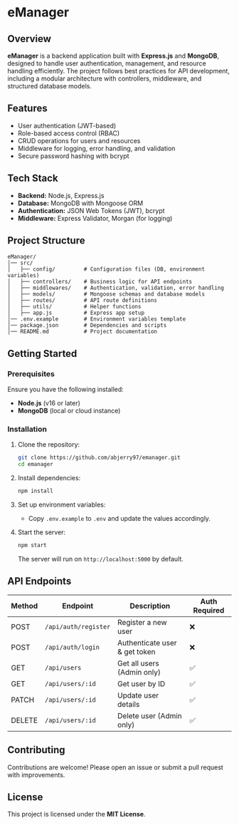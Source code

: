 # eManager  

## Overview  
**eManager** is a backend application built with **Express.js** and **MongoDB**, designed to handle user authentication, management, and resource handling efficiently. The project follows best practices for API development, including a modular architecture with controllers, middleware, and structured database models.  

## Features  
- User authentication (JWT-based)  
- Role-based access control (RBAC)  
- CRUD operations for users and resources  
- Middleware for logging, error handling, and validation  
- Secure password hashing with bcrypt  

## Tech Stack  
- **Backend:** Node.js, Express.js  
- **Database:** MongoDB with Mongoose ORM  
- **Authentication:** JSON Web Tokens (JWT), bcrypt  
- **Middleware:** Express Validator, Morgan (for logging)  

## Project Structure  
```
eManager/
│── src/
│   ├── config/         # Configuration files (DB, environment variables)
│   ├── controllers/    # Business logic for API endpoints
│   ├── middlewares/    # Authentication, validation, error handling
│   ├── models/         # Mongoose schemas and database models
│   ├── routes/         # API route definitions
│   ├── utils/          # Helper functions
│   ├── app.js          # Express app setup
│── .env.example        # Environment variables template
│── package.json        # Dependencies and scripts
│── README.md           # Project documentation
```  

## Getting Started  

### Prerequisites  
Ensure you have the following installed:  
- **Node.js** (v16 or later)  
- **MongoDB** (local or cloud instance)  

### Installation  
1. Clone the repository:  
   ```sh
   git clone https://github.com/abjerry97/emanager.git
   cd emanager
   ```  
2. Install dependencies:  
   ```sh
   npm install
   ```  
3. Set up environment variables:  
   - Copy `.env.example` to `.env` and update the values accordingly.  

4. Start the server:  
   ```sh
   npm start
   ```  
   The server will run on `http://localhost:5000` by default.  

## API Endpoints  

| Method | Endpoint         | Description                     | Auth Required |
|--------|-----------------|---------------------------------|--------------|
| POST   | `/api/auth/register` | Register a new user       | ❌ |
| POST   | `/api/auth/login`    | Authenticate user & get token | ❌ |
| GET    | `/api/users`         | Get all users (Admin only) | ✅ |
| GET    | `/api/users/:id`     | Get user by ID             | ✅ |
| PATCH  | `/api/users/:id`     | Update user details        | ✅ |
| DELETE | `/api/users/:id`     | Delete user (Admin only)   | ✅ |

## Contributing  
Contributions are welcome! Please open an issue or submit a pull request with improvements.  

## License  
This project is licensed under the **MIT License**.  
```
